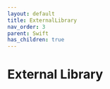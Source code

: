 ```yaml
---
layout: default
title: ExternalLibrary
nav_order: 3
parent: Swift
has_children: true
---
```



# External Library
